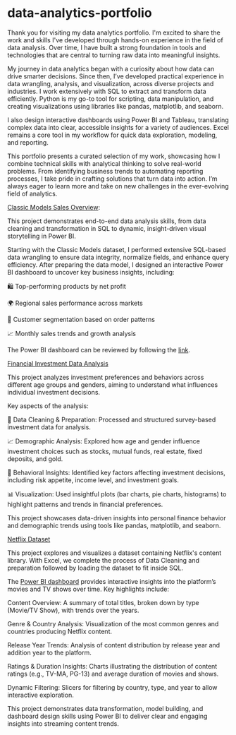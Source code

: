 # data-analytics-portfolio
Thank you for visiting my data analytics portfolio. I'm excited to share the work and skills I've developed through hands-on experience in the field of data analysis. Over time, I have built a strong foundation in tools and technologies that are central to turning raw data into meaningful insights.

My journey in data analytics began with a curiosity about how data can drive smarter decisions. Since then, I’ve developed practical experience in data wrangling, analysis, and visualization, across diverse projects and industries. I work extensively with SQL to extract and transform data efficiently. Python is my go-to tool for scripting, data manipulation, and creating visualizations using libraries like pandas, matplotlib, and seaborn.

I also design interactive dashboards using Power BI and Tableau, translating complex data into clear, accessible insights for a variety of audiences. Excel remains a core tool in my workflow for quick data exploration, modeling, and reporting.

This portfolio presents a curated selection of my work, showcasing how I combine technical skills with analytical thinking to solve real-world problems. From identifying business trends to automating reporting processes, I take pride in crafting solutions that turn data into action. I’m always eager to learn more and take on new challenges in the ever-evolving field of analytics.

[Classic Models Sales Overview](https://github.com/CreaTer619/portfolio-projects/blob/main/Classic%20Models%20Sales%20Data.sql): 

This project demonstrates end-to-end data analysis skills, from data cleaning and transformation in SQL to dynamic, insight-driven visual storytelling in Power BI.

Starting with the Classic Models dataset, I performed extensive SQL-based data wrangling to ensure data integrity, normalize fields, and enhance query efficiency. After preparing the data model, I designed an interactive Power BI dashboard to uncover key business insights, including:

🛍️ Top-performing products by net profit

🌍 Regional sales performance across markets

👥 Customer segmentation based on order patterns

📈 Monthly sales trends and growth analysis

The Power BI dashboard can be reviewed by following the [link](https://github.com/CreaTer619/portfolio-projects/blob/main/Sales%20Overview%20Classic%20Models.pbix).

[Financial Investment Data Analysis](https://github.com/CreaTer619/portfolio-projects/blob/main/Finance%20Data%20Analysis.ipynb)

This project analyzes investment preferences and behaviors across different age groups and genders, aiming to understand what influences individual investment decisions.

Key aspects of the analysis:

🧹 Data Cleaning & Preparation: Processed and structured survey-based investment data for analysis.

📈 Demographic Analysis: Explored how age and gender influence investment choices such as stocks, mutual funds, real estate, fixed deposits, and gold.

🎯 Behavioral Insights: Identified key factors affecting investment decisions, including risk appetite, income level, and investment goals.

📊 Visualization: Used insightful plots (bar charts, pie charts, histograms) to highlight patterns and trends in financial preferences.

This project showcases data-driven insights into personal finance behavior and demographic trends using tools like pandas, matplotlib, and seaborn.

[Netflix Dataset](https://github.com/CreaTer619/portfolio-projects/blob/main/Netflix%20Files.sql)

This project explores and visualizes a dataset containing Netflix's content library. With Excel, we complete the process of Data Cleaning and preparation followed by loading the dataset to fit inside SQL.

The [Power BI dashboard](https://github.com/CreaTer619/portfolio-projects/blob/main/Netflix%20Dataset.pbix) provides interactive insights into the platform’s movies and TV shows over time. Key highlights include:

Content Overview: A summary of total titles, broken down by type (Movie/TV Show), with trends over the years.

Genre & Country Analysis: Visualization of the most common genres and countries producing Netflix content.

Release Year Trends: Analysis of content distribution by release year and addition year to the platform.

Ratings & Duration Insights: Charts illustrating the distribution of content ratings (e.g., TV-MA, PG-13) and average duration of movies and shows.

Dynamic Filtering: Slicers for filtering by country, type, and year to allow interactive exploration.

This project demonstrates data transformation, model building, and dashboard design skills using Power BI to deliver clear and engaging insights into streaming content trends.
